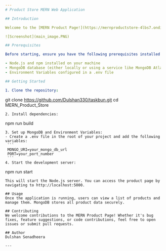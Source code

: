 ```yaml
---
# Product Store MERN Web Application

## Introduction

Welcome to the [MERN Product Page!](https://mernproductstore-4lbs7.ondigitalocean.app/) This simple web application is built using the MERN stack (MongoDB, Express, React, and Node.js). It allows users to view and manage product details with a clean and efficient design.

![Screenshot](main_image.PNG)

## Prerequisites

Before starting, ensure you have the following prerequisites installed and set up:

- Node.js and npm installed on your machine
- MongoDB database (either locally or using a service like MongoDB Atlas)
- Environment Variables configured in a .env file

## Getting Started

1. Clone the repository:

   ```
   git clone https://github.com/Dulshan330/taskbun.git
   cd MERN_Product_Store
   ```
2. Install dependencies:

   ```
   npm run build
   ```
  3. Set up MongoDB and Environment Variables:
  - Create a .env file in the root of your project and add the following variables:
    ```
    MONGO_URI=your_mongo_db_url
    PORT=your_port_number
    ```
4. Start the development server:

   ```
   npm run start
   ```
   This will start the Node.js server. You can access the product page by navigating to http://localhost:5000.

## Usage
Once the application is running, users can view a list of products and manage them. MongoDB stores all product data securely.

## Contributing
We welcome contributions to the MERN Product Page! Whether it's bug fixes, feature suggestions, or code contributions, feel free to open issues or submit pull requests.

## Author
Dulshan Senadheera

---
```

